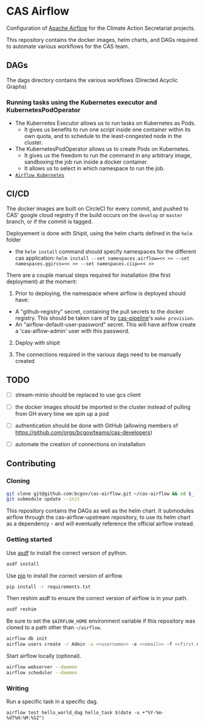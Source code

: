 # CAS Airflow

Configuration of [Apache Airflow](https://airflow.apache.org/) for the Climate Action Secretariat projects.

This repository contains the docker images, helm charts, and DAGs required to automate various workflows for the CAS team.

## DAGs

The dags directory contains the various workflows (Directed Acyclic Graphs)

### Running tasks using the Kubernetes executor and KubernetesPodOperator

- The Kubernetes Executor allows us to run tasks on Kubernetes as Pods.
  - It gives us benefits to run one script inside one container within its own quota, and to schedule to the least-congested node in the cluster.
- The KubernetesPodOperator allows us to create Pods on Kubernetes.
  - It gives us the freedom to run the command in any arbitrary image, sandboxing the job run inside a docker container.
  - It allows us to select in which namespace to run the job.
- [`Airflow Kubernetes`](https://airflow.apache.org/docs/stable/kubernetes.html 'Airflow Kubernetes')

## CI/CD

The docker images are built on CircleCI for every commit, and pushed to CAS' google cloud registry if the build occurs on the `develop` or `master` branch, or if the commit is tagged.

Deployement is done with Shipit, using the helm charts defined in the `helm` folder
  - the `helm install` command should specify namespaces for the different cas application: `helm install --set namespaces.airflow=<< >> --set namespaces.ggircs=<< >> --set namespaces.ciip=<< >>`

There are a couple manual steps required for installation (the first deployment) at the moment:

1. Prior to deploying, the namespace where airflow is deployed should have:
  - A "github-registry" secret, containing the pull secrets to the docker registry. This should be taken care of by [cas-pipeline](https://github.com/bcgov/cas-pipeline/)'s `make provision`.
  - An "airflow-default-user-password" secret. This will have airflow create a 'cas-aiflow-admin' user with this password.

2. Deploy with shipit

3. The connections required in the various dags need to be manually created

## TODO

- [ ] stream-minio should be replaced to use gcs client
- [ ] the docker images should be imported in the cluster instead of pulling from GH every time we spin up a pod
- [ ] authentication should be done with GitHub (allowing members of https://github.com/orgs/bcgov/teams/cas-developers)
- [ ] automate the creation of connections on installation


## Contributing
### Cloning

```bash
git clone git@github.com:bcgov/cas-airflow.git ~/cas-airflow && cd $_
git submodule update --init
```
This repository contains the DAGs as well as the helm chart.
It submodules airflow through the cas-airflow-upstream repository, to use its helm chart as a dependency - and will eventually reference the official airflow instead.



### Getting started

Use [asdf](https://asdf-vm.com/#/core-manage-asdf-vm) to install the correct version of python.

```bash
asdf install
```

Use [pip](https://pip.pypa.io/en/stable/user_guide/) to install the correct version of airflow.

```bash
pip install -r requirements.txt
```

Then reshim asdf to ensure the correct version of airflow is in your path.

```bash
asdf reshim
```

Be sure to set the `$AIRFLOW_HOME` environment variable if this repository was cloned to a path other than `~/airflow`.


```bash
airflow db init
airflow users create -r Admin -u <<username>> -e <<email>> -f <<first name>> -l <<last name>> -p <<password>>
```

Start airflow locally (optional).

```bash
airflow webserver --daemon
airflow scheduler --daemon
```

### Writing

Run a specific task in a specific dag.

```
airflow test hello_world_dag hello_task $(date -u +"%Y-%m-%dT%H:%M:%SZ")
```
